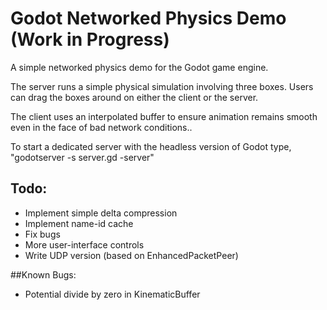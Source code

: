 # Godot Networked Physics Demo (Work in Progress)

A simple networked physics demo for the Godot game engine.

The server runs a simple physical simulation involving three boxes. Users can drag the boxes around on either the client or the server.

The client uses an interpolated buffer to ensure animation remains smooth even in the face of bad network conditions..

To start a dedicated server with the headless version of Godot type, "godotserver -s server.gd -server"

## Todo:
* Implement simple delta compression
* Implement name-id cache
* Fix bugs 
* More user-interface controls
* Write UDP version (based on EnhancedPacketPeer)

##Known Bugs:
* Potential divide by zero in KinematicBuffer
